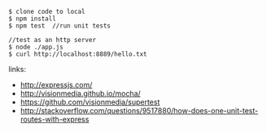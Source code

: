 ```
$ clone code to local
$ npm install
$ npm test	//run unit tests

//test as an http server
$ node ./app.js
$ curl http://localhost:8889/hello.txt
```

links:  
* http://expressjs.com/
* http://visionmedia.github.io/mocha/
* https://github.com/visionmedia/supertest
* http://stackoverflow.com/questions/9517880/how-does-one-unit-test-routes-with-express
